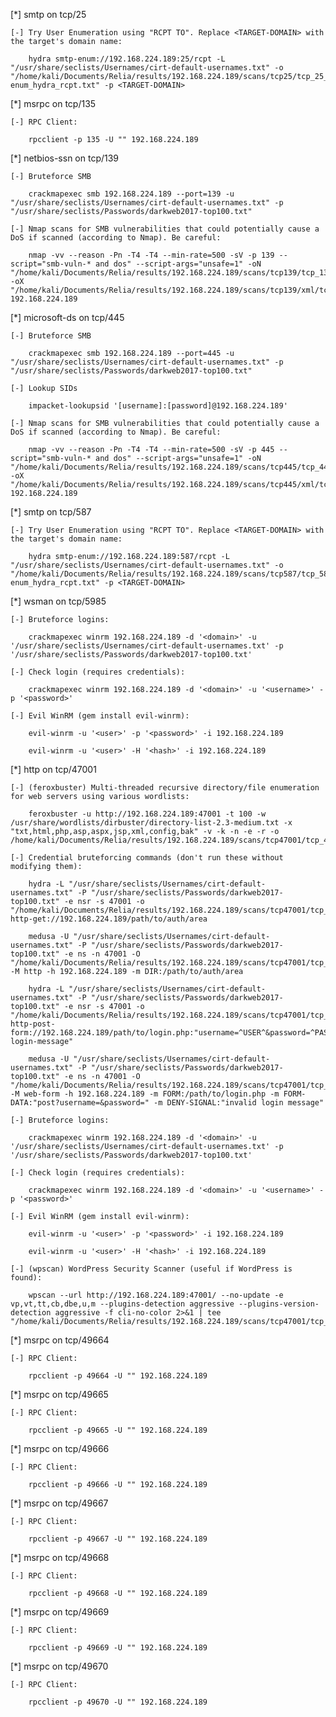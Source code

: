 [*] smtp on tcp/25

	[-] Try User Enumeration using "RCPT TO". Replace <TARGET-DOMAIN> with the target's domain name:

		hydra smtp-enum://192.168.224.189:25/rcpt -L "/usr/share/seclists/Usernames/cirt-default-usernames.txt" -o "/home/kali/Documents/Relia/results/192.168.224.189/scans/tcp25/tcp_25_smtp_user-enum_hydra_rcpt.txt" -p <TARGET-DOMAIN>

[*] msrpc on tcp/135

	[-] RPC Client:

		rpcclient -p 135 -U "" 192.168.224.189

[*] netbios-ssn on tcp/139

	[-] Bruteforce SMB

		crackmapexec smb 192.168.224.189 --port=139 -u "/usr/share/seclists/Usernames/cirt-default-usernames.txt" -p "/usr/share/seclists/Passwords/darkweb2017-top100.txt"

	[-] Nmap scans for SMB vulnerabilities that could potentially cause a DoS if scanned (according to Nmap). Be careful:

		nmap -vv --reason -Pn -T4 -T4 --min-rate=500 -sV -p 139 --script="smb-vuln-* and dos" --script-args="unsafe=1" -oN "/home/kali/Documents/Relia/results/192.168.224.189/scans/tcp139/tcp_139_smb_vulnerabilities.txt" -oX "/home/kali/Documents/Relia/results/192.168.224.189/scans/tcp139/xml/tcp_139_smb_vulnerabilities.xml" 192.168.224.189

[*] microsoft-ds on tcp/445

	[-] Bruteforce SMB

		crackmapexec smb 192.168.224.189 --port=445 -u "/usr/share/seclists/Usernames/cirt-default-usernames.txt" -p "/usr/share/seclists/Passwords/darkweb2017-top100.txt"

	[-] Lookup SIDs

		impacket-lookupsid '[username]:[password]@192.168.224.189'

	[-] Nmap scans for SMB vulnerabilities that could potentially cause a DoS if scanned (according to Nmap). Be careful:

		nmap -vv --reason -Pn -T4 -T4 --min-rate=500 -sV -p 445 --script="smb-vuln-* and dos" --script-args="unsafe=1" -oN "/home/kali/Documents/Relia/results/192.168.224.189/scans/tcp445/tcp_445_smb_vulnerabilities.txt" -oX "/home/kali/Documents/Relia/results/192.168.224.189/scans/tcp445/xml/tcp_445_smb_vulnerabilities.xml" 192.168.224.189

[*] smtp on tcp/587

	[-] Try User Enumeration using "RCPT TO". Replace <TARGET-DOMAIN> with the target's domain name:

		hydra smtp-enum://192.168.224.189:587/rcpt -L "/usr/share/seclists/Usernames/cirt-default-usernames.txt" -o "/home/kali/Documents/Relia/results/192.168.224.189/scans/tcp587/tcp_587_smtp_user-enum_hydra_rcpt.txt" -p <TARGET-DOMAIN>

[*] wsman on tcp/5985

	[-] Bruteforce logins:

		crackmapexec winrm 192.168.224.189 -d '<domain>' -u '/usr/share/seclists/Usernames/cirt-default-usernames.txt' -p '/usr/share/seclists/Passwords/darkweb2017-top100.txt'

	[-] Check login (requires credentials):

		crackmapexec winrm 192.168.224.189 -d '<domain>' -u '<username>' -p '<password>'

	[-] Evil WinRM (gem install evil-winrm):

		evil-winrm -u '<user>' -p '<password>' -i 192.168.224.189

		evil-winrm -u '<user>' -H '<hash>' -i 192.168.224.189

[*] http on tcp/47001

	[-] (feroxbuster) Multi-threaded recursive directory/file enumeration for web servers using various wordlists:

		feroxbuster -u http://192.168.224.189:47001 -t 100 -w /usr/share/wordlists/dirbuster/directory-list-2.3-medium.txt -x "txt,html,php,asp,aspx,jsp,xml,config,bak" -v -k -n -e -r -o /home/kali/Documents/Relia/results/192.168.224.189/scans/tcp47001/tcp_47001_http_feroxbuster_dirbuster.txt

	[-] Credential bruteforcing commands (don't run these without modifying them):

		hydra -L "/usr/share/seclists/Usernames/cirt-default-usernames.txt" -P "/usr/share/seclists/Passwords/darkweb2017-top100.txt" -e nsr -s 47001 -o "/home/kali/Documents/Relia/results/192.168.224.189/scans/tcp47001/tcp_47001_http_auth_hydra.txt" http-get://192.168.224.189/path/to/auth/area

		medusa -U "/usr/share/seclists/Usernames/cirt-default-usernames.txt" -P "/usr/share/seclists/Passwords/darkweb2017-top100.txt" -e ns -n 47001 -O "/home/kali/Documents/Relia/results/192.168.224.189/scans/tcp47001/tcp_47001_http_auth_medusa.txt" -M http -h 192.168.224.189 -m DIR:/path/to/auth/area

		hydra -L "/usr/share/seclists/Usernames/cirt-default-usernames.txt" -P "/usr/share/seclists/Passwords/darkweb2017-top100.txt" -e nsr -s 47001 -o "/home/kali/Documents/Relia/results/192.168.224.189/scans/tcp47001/tcp_47001_http_form_hydra.txt" http-post-form://192.168.224.189/path/to/login.php:"username=^USER^&password=^PASS^":"invalid-login-message"

		medusa -U "/usr/share/seclists/Usernames/cirt-default-usernames.txt" -P "/usr/share/seclists/Passwords/darkweb2017-top100.txt" -e ns -n 47001 -O "/home/kali/Documents/Relia/results/192.168.224.189/scans/tcp47001/tcp_47001_http_form_medusa.txt" -M web-form -h 192.168.224.189 -m FORM:/path/to/login.php -m FORM-DATA:"post?username=&password=" -m DENY-SIGNAL:"invalid login message"

	[-] Bruteforce logins:

		crackmapexec winrm 192.168.224.189 -d '<domain>' -u '/usr/share/seclists/Usernames/cirt-default-usernames.txt' -p '/usr/share/seclists/Passwords/darkweb2017-top100.txt'

	[-] Check login (requires credentials):

		crackmapexec winrm 192.168.224.189 -d '<domain>' -u '<username>' -p '<password>'

	[-] Evil WinRM (gem install evil-winrm):

		evil-winrm -u '<user>' -p '<password>' -i 192.168.224.189

		evil-winrm -u '<user>' -H '<hash>' -i 192.168.224.189

	[-] (wpscan) WordPress Security Scanner (useful if WordPress is found):

		wpscan --url http://192.168.224.189:47001/ --no-update -e vp,vt,tt,cb,dbe,u,m --plugins-detection aggressive --plugins-version-detection aggressive -f cli-no-color 2>&1 | tee "/home/kali/Documents/Relia/results/192.168.224.189/scans/tcp47001/tcp_47001_http_wpscan.txt"

[*] msrpc on tcp/49664

	[-] RPC Client:

		rpcclient -p 49664 -U "" 192.168.224.189

[*] msrpc on tcp/49665

	[-] RPC Client:

		rpcclient -p 49665 -U "" 192.168.224.189

[*] msrpc on tcp/49666

	[-] RPC Client:

		rpcclient -p 49666 -U "" 192.168.224.189

[*] msrpc on tcp/49667

	[-] RPC Client:

		rpcclient -p 49667 -U "" 192.168.224.189

[*] msrpc on tcp/49668

	[-] RPC Client:

		rpcclient -p 49668 -U "" 192.168.224.189

[*] msrpc on tcp/49669

	[-] RPC Client:

		rpcclient -p 49669 -U "" 192.168.224.189

[*] msrpc on tcp/49670

	[-] RPC Client:

		rpcclient -p 49670 -U "" 192.168.224.189

